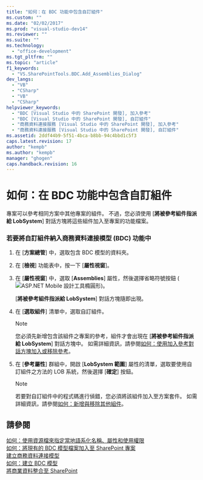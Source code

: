 ```yaml
---
title: "如何：在 BDC 功能中包含自訂組件"
ms.custom: ""
ms.date: "02/02/2017"
ms.prod: "visual-studio-dev14"
ms.reviewer: ""
ms.suite: ""
ms.technology: 
  - "office-development"
ms.tgt_pltfrm: ""
ms.topic: "article"
f1_keywords: 
  - "VS.SharePointTools.BDC.Add_Assemblies_Dialog"
dev_langs: 
  - "VB"
  - "CSharp"
  - "VB"
  - "CSharp"
helpviewer_keywords: 
  - "BDC [Visual Studio 中的 SharePoint 開發], 加入參考"
  - "BDC [Visual Studio 中的 SharePoint 開發], 自訂組件"
  - "商務資料連接服務 [Visual Studio 中的 SharePoint 開發], 加入參考"
  - "商務資料連接服務 [Visual Studio 中的 SharePoint 開發], 自訂組件"
ms.assetid: 2ddf44b9-5f51-4bca-b8bb-94c4bbd1c5f3
caps.latest.revision: 17
author: "kempb"
ms.author: "kempb"
manager: "ghogen"
caps.handback.revision: 16
---
```

# 如何：在 BDC 功能中包含自訂組件
  專案可以參考相同方案中其他專案的組件。  不過，您必須使用 \[**將被參考組件指派給 LobSystem**\] 對話方塊將這些組件加入至專案的功能檔案。  
  
### 若要將自訂組件納入商務資料連接模型 \(BDC\) 功能中  
  
1.  在 \[**方案總管**\] 中，選取包含 BDC 模型的資料夾。  
  
2.  在 \[**檢視**\] 功能表中，按一下 \[**屬性視窗**\]。  
  
3.  在 \[**屬性視窗**\] 中，選取 \[**Assemblies**\] 屬性，然後選擇省略符號按鈕 \(![ASP.NET Mobile 設計工具橢圓形](~/docs/sharepoint/media/mwellipsis.gif "ASP.NET Mobile 設計工具橢圓形")\)。  
  
     \[**將被參考組件指派給 LobSystem**\] 對話方塊隨即出現。  
  
4.  在 \[**選取組件**\] 清單中，選取自訂組件。  
  
    > [!NOTE]  
    >  您必須先新增包含該組件之專案的參考，組件才會出現在 \[**將被參考組件指派給 LobSystem**\] 對話方塊中。  如需詳細資訊，請參閱[如何：使用加入參考對話方塊加入或移除參考](http://msdn.microsoft.com/zh-tw/3bd75d61-f00c-47c0-86a2-dd1f20e231c9)。  
  
5.  在 \[**參考屬性**\] 群組中，開啟 \[**LobSystem 範圍**\] 屬性的清單，選取要使用自訂組件之方法的 LOB 系統，然後選擇 \[**確定**\] 按鈕。  
  
    > [!NOTE]  
    >  若要對自訂組件中的程式碼進行偵錯，您必須將該組件加入至方案套件。  如需詳細資訊，請參閱[如何：新增與移除其他組件](../sharepoint/how-to-add-and-remove-additional-assemblies.md)。  
  
## 請參閱  
 [如何：使用資源檔來指定當地語系化名稱、屬性和使用權限](../sharepoint/how-to-use-a-resource-file-to-specify-localized-names-properties-and-permissions.md)   
 [如何：將現有的 BDC 模型檔案加入至 SharePoint 專案](../sharepoint/how-to-add-an-existing-bdc-model-file-to-a-sharepoint-project.md)   
 [建立商務資料連接模型](../sharepoint/creating-a-business-data-connectivity-model.md)   
 [如何：建立 BDC 模型](../sharepoint/how-to-create-a-bdc-model.md)   
 [將商業資料整合至 SharePoint](../sharepoint/integrating-business-data-into-sharepoint.md)  
  
  